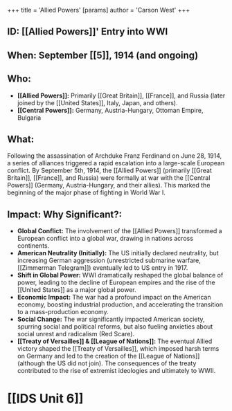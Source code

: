 +++
 title = 'Allied Powers'
[params]
	author = 'Carson West'
+++
## ID: [[Allied Powers]]' Entry into WWI

## When: September [[5]], 1914 (and ongoing)

## Who:
* **[[Allied Powers]]:** Primarily [[Great Britain]], [[France]], and Russia (later joined by the [[United States]], Italy, Japan, and others).
* **[[Central Powers]]:** Germany, Austria-Hungary, Ottoman Empire, Bulgaria

## What: 
Following the assassination of Archduke Franz Ferdinand on June 28, 1914, a series of alliances triggered a rapid escalation into a large-scale European conflict. By September 5th, 1914,  the [[Allied Powers]] (primarily [[Great Britain]], [[France]], and Russia) were formally at war with the [[Central Powers]] (Germany, Austria-Hungary, and their allies).  This marked the beginning of the major phase of fighting in World War I.

## Impact: Why Significant?:
* **Global Conflict:** The involvement of the [[Allied Powers]] transformed a European conflict into a global war, drawing in nations across continents.
* **American Neutrality (Initially):** The US initially declared neutrality, but increasing German aggression (unrestricted submarine warfare, [[Zimmerman Telegram]]) eventually led to US entry in 1917.
* **Shift in Global Power:** WWI dramatically reshaped the global balance of power, leading to the decline of European empires and the rise of the [[United States]] as a major global power.
* **Economic Impact:** The war had a profound impact on the American economy, boosting industrial production, and accelerating the transition to a mass-production economy.
* **Social Change:** The war significantly impacted American society, spurring social and political reforms, but also fueling anxieties about social unrest and radicalism (Red Scare).
* **[[Treaty of Versailles]] & [[League of Nations]]:** The eventual Allied victory shaped the [[Treaty of Versailles]], which imposed harsh terms on Germany and led to the creation of the [[League of Nations]] (although the US did not join). The consequences of the treaty contributed to the rise of extremist ideologies and ultimately to WWII.

# [[IDS Unit 6]]